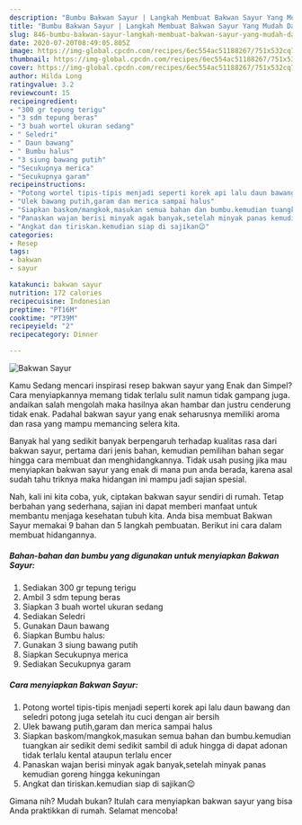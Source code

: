 ```yaml
---
description: "Bumbu Bakwan Sayur | Langkah Membuat Bakwan Sayur Yang Mudah Dan Praktis"
title: "Bumbu Bakwan Sayur | Langkah Membuat Bakwan Sayur Yang Mudah Dan Praktis"
slug: 846-bumbu-bakwan-sayur-langkah-membuat-bakwan-sayur-yang-mudah-dan-praktis
date: 2020-07-20T08:49:05.805Z
image: https://img-global.cpcdn.com/recipes/6ec554ac51188267/751x532cq70/bakwan-sayur-foto-resep-utama.jpg
thumbnail: https://img-global.cpcdn.com/recipes/6ec554ac51188267/751x532cq70/bakwan-sayur-foto-resep-utama.jpg
cover: https://img-global.cpcdn.com/recipes/6ec554ac51188267/751x532cq70/bakwan-sayur-foto-resep-utama.jpg
author: Hilda Long
ratingvalue: 3.2
reviewcount: 15
recipeingredient:
- "300 gr tepung terigu"
- "3 sdm tepung beras"
- "3 buah wortel ukuran sedang"
- " Seledri"
- " Daun bawang"
- " Bumbu halus"
- "3 siung bawang putih"
- "Secukupnya merica"
- "Secukupnya garam"
recipeinstructions:
- "Potong wortel tipis-tipis menjadi seperti korek api lalu daun bawang dan seledri potong juga setelah itu cuci dengan air bersih"
- "Ulek bawang putih,garam dan merica sampai halus"
- "Siapkan baskom/mangkok,masukan semua bahan dan bumbu.kemudian tuangkan air sedikit demi sedikit sambil di aduk hingga di dapat adonan tidak terlalu kental ataupun terlalu encer"
- "Panaskan wajan berisi minyak agak banyak,setelah minyak panas kemudian goreng hingga kekuningan"
- "Angkat dan tiriskan.kemudian siap di sajikan😉"
categories:
- Resep
tags:
- bakwan
- sayur

katakunci: bakwan sayur 
nutrition: 172 calories
recipecuisine: Indonesian
preptime: "PT16M"
cooktime: "PT39M"
recipeyield: "2"
recipecategory: Dinner

---
```



![Bakwan Sayur](https://img-global.cpcdn.com/recipes/6ec554ac51188267/751x532cq70/bakwan-sayur-foto-resep-utama.jpg)

Kamu Sedang mencari inspirasi resep bakwan sayur yang Enak dan Simpel? Cara menyiapkannya memang tidak terlalu sulit namun tidak gampang juga. andaikan salah mengolah maka hasilnya akan hambar dan justru cenderung tidak enak. Padahal bakwan sayur yang enak seharusnya memiliki aroma dan rasa yang mampu memancing selera kita.



Banyak hal yang sedikit banyak berpengaruh terhadap kualitas rasa dari bakwan sayur, pertama dari jenis bahan, kemudian pemilihan bahan segar hingga cara membuat dan menghidangkannya. Tidak usah pusing jika mau menyiapkan bakwan sayur yang enak di mana pun anda berada, karena asal sudah tahu triknya maka hidangan ini mampu jadi sajian spesial.


Nah, kali ini kita coba, yuk, ciptakan bakwan sayur sendiri di rumah. Tetap berbahan yang sederhana, sajian ini dapat memberi manfaat untuk membantu menjaga kesehatan tubuh kita. Anda bisa membuat Bakwan Sayur memakai 9 bahan dan 5 langkah pembuatan. Berikut ini cara dalam membuat hidangannya.

<!--inarticleads1-->

##### Bahan-bahan dan bumbu yang digunakan untuk menyiapkan Bakwan Sayur:

1. Sediakan 300 gr tepung terigu
1. Ambil 3 sdm tepung beras
1. Siapkan 3 buah wortel ukuran sedang
1. Sediakan  Seledri
1. Gunakan  Daun bawang
1. Siapkan  Bumbu halus:
1. Gunakan 3 siung bawang putih
1. Siapkan Secukupnya merica
1. Sediakan Secukupnya garam




<!--inarticleads2-->

##### Cara menyiapkan Bakwan Sayur:

1. Potong wortel tipis-tipis menjadi seperti korek api lalu daun bawang dan seledri potong juga setelah itu cuci dengan air bersih
1. Ulek bawang putih,garam dan merica sampai halus
1. Siapkan baskom/mangkok,masukan semua bahan dan bumbu.kemudian tuangkan air sedikit demi sedikit sambil di aduk hingga di dapat adonan tidak terlalu kental ataupun terlalu encer
1. Panaskan wajan berisi minyak agak banyak,setelah minyak panas kemudian goreng hingga kekuningan
1. Angkat dan tiriskan.kemudian siap di sajikan😉




Gimana nih? Mudah bukan? Itulah cara menyiapkan bakwan sayur yang bisa Anda praktikkan di rumah. Selamat mencoba!
